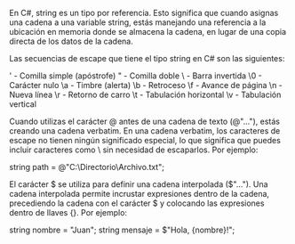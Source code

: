 En C#, string es un tipo por referencia. Esto significa que cuando asignas una cadena a una variable string, estás manejando una referencia a la ubicación en memoria donde se almacena la cadena, en lugar de una copia directa de los datos de la cadena.

Las secuencias de escape que tiene el tipo string en C# son las siguientes:

\' - Comilla simple (apóstrofe)
\" - Comilla doble
\\ - Barra invertida
\0 - Carácter nulo
\a - Timbre (alerta)
\b - Retroceso
\f - Avance de página
\n - Nueva línea
\r - Retorno de carro
\t - Tabulación horizontal
\v - Tabulación vertical

Cuando utilizas el carácter @ antes de una cadena de texto (@"..."), estás creando una cadena verbatim. En una cadena verbatim, los caracteres de escape no tienen ningún significado especial, lo que significa que puedes incluir caracteres como \ sin necesidad de escaparlos. Por ejemplo:

string path = @"C:\Directorio\Archivo.txt";

El carácter $ se utiliza para definir una cadena interpolada ($"..."). Una cadena interpolada permite incrustar expresiones dentro de la cadena, precediendo la cadena con el carácter $ y colocando las expresiones dentro de llaves {}. Por ejemplo:

string nombre = "Juan";
string mensaje = $"Hola, {nombre}!";